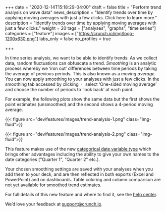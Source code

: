 +++
date = "2020-12-14T15:18:29-04:00"
draft = false
title = "Perform trend analysis on wave data"
news_description = "Identify trends over time by applying moving averages with just a few clicks. Click here to learn more."
description = "Identify trends over time by applying moving averages with just a few clicks."
weight = 20
tags = ["analyses", "graphs", "time series"]
categories = ["feature"]
images = ["https://crunch.io/img/logo-1200x630.png"]
labs_only = false
no_profiles = true

+++

In time series analysis, we want to be able to identify trends. As we collect data, random fluctuations can obfuscate a trend. *Smoothing* is an analytic process whereby we ‘iron out’ differences between time periods by taking the average of previous periods. This is also known as a *moving average.* You can now apply smoothing to your analyses with just a few clicks. In the smoothing tab accessed by clicking ⋮ select ‘One-sided moving average’ and choose the number of periods to ‘look back’ at each point.

For example, the following plots show the same data but the first shows the point estimates (unsmoothed) and the second shows a 4-period moving average.

{{< figure src="dev/features/images/trend-analysis-1.png" class="img-fluid">}}

{{< figure src="dev/features/images/trend-analysis-2.png" class="img-fluid">}}


This feature makes use of the new [categorical date variable type](https://help.crunch.io/hc/en-us/articles/360050751471-Defining-survey-wave-variables) which brings other advantages including the ability to give your own names to the date categories ("Quarter 1", "Quarter 2" etc.).

Your chosen smoothing settings are saved with your analyses when you add them to your deck, and are then reflected in both exports (Excel and PowerPoint) and on dashboards. Table coloring and column comparison are not yet available for smoothed trend estimates.

For full details of this new feature and where to find it, see the [help center](https://help.crunch.io/hc/en-us/articles/360053244351).

We’d love your feedback at [support@crunch.io](mailto:support@crunch.io).
